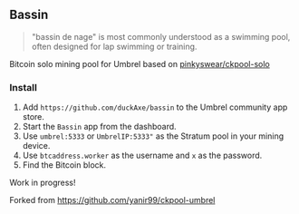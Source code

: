## Bassin

> "bassin de nage" is most commonly understood as a swimming pool, often designed for lap swimming or training.

Bitcoin solo mining pool for Umbrel based on [pinkyswear/ckpool-solo](https://hub.docker.com/r/pinkyswear/ckpool-solo)

### Install

1. Add `https://github.com/duckAxe/bassin` to the Umbrel community app store.
2. Start the `Bassin` app from the dashboard.
3. Use `umbrel:5333` or `UmbrelIP:5333"` as the Stratum pool in your mining device.
4. Use `btcaddress.worker` as the username and `x` as the password.
5. Find the Bitcoin block.

Work in progress!

Forked from https://github.com/yanir99/ckpool-umbrel